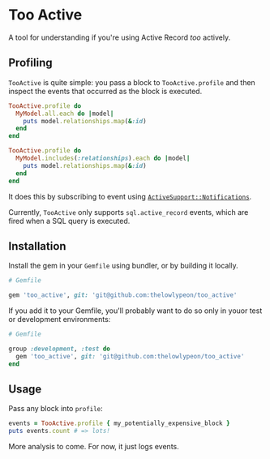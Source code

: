 # Too Active

A tool for understanding if you're using Active Record _too_ actively.

## Profiling

`TooActive` is quite simple: you pass a block to `TooActive.profile` and then inspect the events that occurred
as the block is executed.

```ruby
TooActive.profile do
  MyModel.all.each do |model|
    puts model.relationships.map(&:id)
  end
end

TooActive.profile do
  MyModel.includes(:relationships).each do |model|
    puts model.relationships.map(&:id)
  end
end
```

It does this by subscribing to event using [`ActiveSupport::Notifications`](https://api.rubyonrails.org/classes/ActiveSupport/Notifications.html).

Currently, `TooActive` only supports `sql.active_record` events, which are fired when a SQL query is executed.

## Installation

Install the gem in your `Gemfile` using bundler, or by building it locally.

```ruby
# Gemfile

gem 'too_active', git: 'git@github.com:thelowlypeon/too_active'
```

If you add it to your Gemfile, you'll probably want to do so only in youor test or development environments:

```ruby
# Gemfile

group :development, :test do
  gem 'too_active', git: 'git@github.com:thelowlypeon/too_active'
end
```

## Usage

Pass any block into `profile`:

```ruby
events = TooActive.profile { my_potentially_expensive_block }
puts events.count # => lots!
```

More analysis to come. For now, it just logs events.
